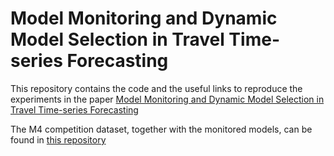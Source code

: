 # Model Monitoring and Dynamic Model Selection in Travel Time-series Forecasting

This repository contains the code and the useful links to reproduce the experiments in the paper [Model Monitoring and Dynamic Model Selection in Travel Time-series Forecasting](https://arxiv.org/abs/2003.07268)

The M4 competition dataset, together with the monitored models, can be found in [this repository](https://github.com/Mcompetitions/M4-methods)
